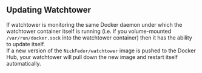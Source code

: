 ## Updating Watchtower

If watchtower is monitoring the same Docker daemon under which the watchtower container itself is running (i.e. if you 
volume-mounted `/var/run/docker.sock` into the watchtower container) then it has the ability to update itself.  
If a new version of the `NickFedor/watchtower` image is pushed to the Docker Hub, your watchtower will pull down the 
new image and restart itself automatically.

